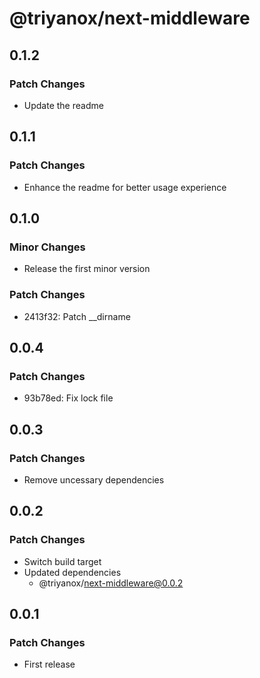 # @triyanox/next-middleware

## 0.1.2

### Patch Changes

- Update the readme

## 0.1.1

### Patch Changes

- Enhance the readme for better usage experience

## 0.1.0

### Minor Changes

- Release the first minor version

### Patch Changes

- 2413f32: Patch \_\_dirname

## 0.0.4

### Patch Changes

- 93b78ed: Fix lock file

## 0.0.3

### Patch Changes

- Remove uncessary dependencies

## 0.0.2

### Patch Changes

- Switch build target
- Updated dependencies
  - @triyanox/next-middleware@0.0.2

## 0.0.1

### Patch Changes

- First release
